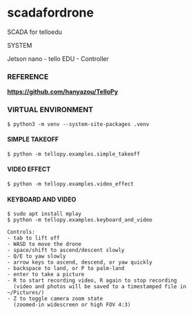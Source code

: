 # scadafordrone
SCADA for telloedu

SYSTEM

Jetson nano - tello EDU - Controller

### REFERENCE
**https://github.com/hanyazou/TelloPy**

### VIRTUAL ENVIRONMENT
```
$ python3 -m venv --system-site-packages .venv
```

#### SIMPLE TAKEOFF
```
$ python -m tellopy.examples.simple_takeoff
```

#### VIDEO EFFECT
```
$ python -m tellopy.examples.video_effect
```

#### KEYBOARD AND VIDEO
```
$ sudo apt install mplay
$ python -m tellopy.examples.keyboard_and_video
```

```
Controls:
- tab to lift off
- WASD to move the drone
- space/shift to ascend/descent slowly
- Q/E to yaw slowly
- arrow keys to ascend, descend, or yaw quickly
- backspace to land, or P to palm-land
- enter to take a picture
- R to start recording video, R again to stop recording
  (video and photos will be saved to a timestamped file in ~/Pictures/)
- Z to toggle camera zoom state
  (zoomed-in widescreen or high FOV 4:3)
```
